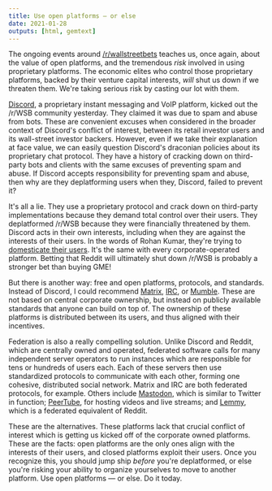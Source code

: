 ```yaml
---
title: Use open platforms — or else
date: 2021-01-28
outputs: [html, gemtext]
---
```


The ongoing events around [/r/wallstreetbets][0] teaches us, once again, about
the value of open platforms, and the tremendous *risk* involved in using
proprietary platforms. The economic elites who control those proprietary
platforms, backed by their venture capital interests, *will* shut us down if we
threaten them. We're taking serious risk by casting our lot with them.

[0]: https://old.reddit.com/r/wallstreetbets

[Discord][1], a proprietary instant messaging and VoIP platform, kicked out the
/r/WSB community yesterday. They claimed it was due to spam and abuse from bots.
These are convenient excuses when considered in the broader context of Discord's
conflict of interest, between its retail investor users and its wall-street
investor backers. However, even if we take their explanation at face value, we
can easily question Discord's draconian policies about its proprietary chat
protocol. They have a history of cracking down on third-party bots and clients
with the same excuses of preventing spam and abuse. If Discord accepts
responsibility for preventing spam and abuse, then why are they deplatforming
users when they, Discord, failed to prevent it?

[1]: https://en.wikipedia.org/wiki/Discord_(software)

It's all a lie. They use a proprietary protocol and crack down on third-party
implementations because they demand total control over their users. They
deplatformed /r/WSB because they were financially threatened by them. Discord
acts in their own interests, including when they are against the interests of
their users. In the words of Rohan Kumar, they're trying to [domesticate their
users][2]. It's the same with every corporate-operated platform. Betting that
Reddit will ultimately shut down /r/WSB is probably a stronger bet than buying
GME!

[2]: https://seirdy.one/2021/01/27/whatsapp-and-the-domestication-of-users.html

But there is another way: free and open platforms, protocols, and standards.
Instead of Discord, I could recommend [Matrix](https://matrix.org),
[IRC](https://en.wikipedia.org/wiki/Internet_Relay_Chat), or
[Mumble](https://www.mumble.info). These are not based on central corporate
ownership, but instead on publicly available standards that anyone can build
on top of. The ownership of these platforms is distributed between its users,
and thus aligned with their incentives.

Federation is also a really compelling solution. Unlike Discord and Reddit,
which are centrally owned and operated, federated software calls for many
independent server operators to run instances which are responsible for tens or
hundreds of users each. Each of these servers then use standardized protocols to
communicate with each other, forming one cohesive, distributed social network.
Matrix and IRC are both federated protocols, for example. Others include
[Mastodon](https://joinmastodon.org/), which is similar to Twitter in function;
[PeerTube](https://joinpeertube.org/en), for hosting videos and live streams;
and [Lemmy](https://join.lemmy.ml/), which is a federated equivalent of Reddit.

These are the alternatives. These platforms lack that crucial conflict of
interest which is getting us kicked off of the corporate owned platforms. These
are the facts: open platforms are the only ones align with the interests of
their users, and closed platforms exploit their users. Once you recognize this,
you should jump ship *before* you're deplatformed, or else you're risking your
ability to organize yourselves to move to another platform. Use open platforms —
or else. Do it today.
